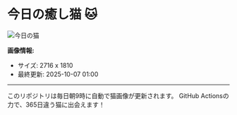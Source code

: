 # 今日の癒し猫 🐱

![今日の猫](https://cdn2.thecatapi.com/images/8NdgktL3E.jpg)

**画像情報:**
- サイズ: 2716 x 1810
- 最終更新: 2025-10-07 01:00

---

このリポジトリは毎日朝9時に自動で猫画像が更新されます。
GitHub Actionsの力で、365日違う猫に出会えます！
